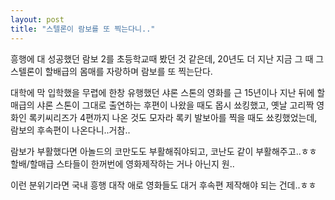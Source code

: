 ```yaml
---
layout: post
title: "스텔론이 람보를 또 찍는다니.."
---
```


흥행에 대 성공했던 람보 2를 초등학교때 봤던 것 같은데, 20년도 더 지난 지금 그 때 그 스텔론이 할배급의 몸매를 자랑하며 람보를 또 찍는단다.

대학에 막 입학했을 무렵에 한창 유행했던 샤론 스톤의 영화를 근 15년이나 지난 뒤에 할매급의 샤론 스톤이 그대로 출연하는 후편이 나왔을 때도 몹시 쑈킹했고, 옛날 고리짝 영화인 록키씨리즈가 4편까지 나온 것도 모자라 록키 발보아를 찍을 때도 쑈킹했었는데, 람보의 후속편이 나온다니..거참..

람보가 부활했다면 아놀드의 코만도도 부활해줘야되고, 코난도 같이 부활해주고..ㅎㅎ
할배/할매급 스타들이 한꺼번에 영화제작하는 거나 아닌지 원..

이런 분위기라면 국내 흥행 대작 애로 영화들도 대거 후속편 제작해야 되는 건데..ㅎㅎ






